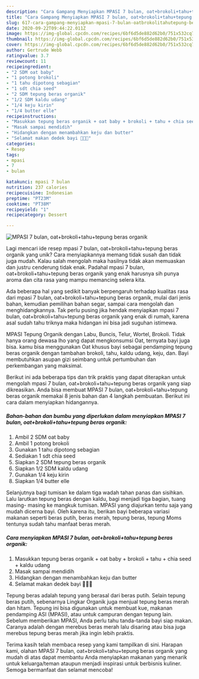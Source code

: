 ```yaml
---
description: "Cara Gampang Menyiapkan MPASI 7 bulan, oat+brokoli+tahu+tepung beras organik yang Menggugah Selera"
title: "Cara Gampang Menyiapkan MPASI 7 bulan, oat+brokoli+tahu+tepung beras organik yang Menggugah Selera"
slug: 617-cara-gampang-menyiapkan-mpasi-7-bulan-oatbrokolitahutepung-beras-organik-yang-menggugah-selera
date: 2020-09-22T09:44:22.011Z
image: https://img-global.cpcdn.com/recipes/6bf6d5de882d62b0/751x532cq70/mpasi-7-bulan-oatbrokolitahutepung-beras-organik-foto-resep-utama.jpg
thumbnail: https://img-global.cpcdn.com/recipes/6bf6d5de882d62b0/751x532cq70/mpasi-7-bulan-oatbrokolitahutepung-beras-organik-foto-resep-utama.jpg
cover: https://img-global.cpcdn.com/recipes/6bf6d5de882d62b0/751x532cq70/mpasi-7-bulan-oatbrokolitahutepung-beras-organik-foto-resep-utama.jpg
author: Gertrude Webb
ratingvalue: 3.7
reviewcount: 11
recipeingredient:
- "2 SDM oat baby"
- "1 potong brokoli"
- "1 tahu dipotong sebagian"
- "1 sdt chia seed"
- "2 SDM tepung beras organik"
- "1/2 SDM kaldu udang"
- "1/4 keju kirin"
- "1/4 butter elle"
recipeinstructions:
- "Masukkan tepung beras organik + oat baby + brokoli + tahu + chia seed + kaldu udang"
- "Masak sampai mendidih"
- "Hidangkan dengan menambahkan keju dan butter"
- "Selamat makan dedek bayi 👶🏻🥗"
categories:
- Resep
tags:
- mpasi
- 7
- bulan

katakunci: mpasi 7 bulan 
nutrition: 237 calories
recipecuisine: Indonesian
preptime: "PT23M"
cooktime: "PT38M"
recipeyield: "1"
recipecategory: Dessert

---
```



![MPASI 7 bulan, oat+brokoli+tahu+tepung beras organik](https://img-global.cpcdn.com/recipes/6bf6d5de882d62b0/751x532cq70/mpasi-7-bulan-oatbrokolitahutepung-beras-organik-foto-resep-utama.jpg)

Lagi mencari ide resep mpasi 7 bulan, oat+brokoli+tahu+tepung beras organik yang unik? Cara menyiapkannya memang tidak susah dan tidak juga mudah. Kalau salah mengolah maka hasilnya tidak akan memuaskan dan justru cenderung tidak enak. Padahal mpasi 7 bulan, oat+brokoli+tahu+tepung beras organik yang enak harusnya sih punya aroma dan cita rasa yang mampu memancing selera kita.

Ada beberapa hal yang sedikit banyak berpengaruh terhadap kualitas rasa dari mpasi 7 bulan, oat+brokoli+tahu+tepung beras organik, mulai dari jenis bahan, kemudian pemilihan bahan segar, sampai cara mengolah dan menghidangkannya. Tak perlu pusing jika hendak menyiapkan mpasi 7 bulan, oat+brokoli+tahu+tepung beras organik yang enak di rumah, karena asal sudah tahu triknya maka hidangan ini bisa jadi suguhan istimewa.

MPASI Tepung Organik dengan Labu, Buncis, Telur, Wortel, Brokoli. Tidak hanya orang dewasa lho yang dapat mengkonsumsi Oat, ternyata bayi juga bisa. kamu bisa menggunakan Oat khusus bayi sebagai pendamping tepung beras organik dengan tambahan brokoli, tahu, kaldu udang, keju, dan. Bayi membutuhkan asupan gizi seimbang untuk pertumbuhan dan perkembangan yang maksimal.


Berikut ini ada beberapa tips dan trik praktis yang dapat diterapkan untuk mengolah mpasi 7 bulan, oat+brokoli+tahu+tepung beras organik yang siap dikreasikan. Anda bisa membuat MPASI 7 bulan, oat+brokoli+tahu+tepung beras organik memakai 8 jenis bahan dan 4 langkah pembuatan. Berikut ini cara dalam menyiapkan hidangannya.

<!--inarticleads1-->

##### Bahan-bahan dan bumbu yang diperlukan dalam menyiapkan MPASI 7 bulan, oat+brokoli+tahu+tepung beras organik:

1. Ambil 2 SDM oat baby
1. Ambil 1 potong brokoli
1. Gunakan 1 tahu dipotong sebagian
1. Sediakan 1 sdt chia seed
1. Siapkan 2 SDM tepung beras organik
1. Siapkan 1/2 SDM kaldu udang
1. Gunakan 1/4 keju kirin
1. Siapkan 1/4 butter elle


Selanjutnya bagi tumisan ke dalam tiga wadah tahan panas dan sisihkan. Lalu larutkan tepung beras dengan kaldu, bagi menjadi tiga bagian, tuang masing- masing ke mangkuk tumisan. MPASI yang diajurkan tentu saja yang mudah dicerna bayi. Oleh karena itu, berikan bayi beberapa variasi makanan seperti beras putih, beras merah, tepung beras, tepung Moms tentunya sudah tahu manfaat beras merah. 

<!--inarticleads2-->

##### Cara menyiapkan MPASI 7 bulan, oat+brokoli+tahu+tepung beras organik:

1. Masukkan tepung beras organik + oat baby + brokoli + tahu + chia seed + kaldu udang
1. Masak sampai mendidih
1. Hidangkan dengan menambahkan keju dan butter
1. Selamat makan dedek bayi 👶🏻🥗


Tepung beras adalah tepung yang berasal dari beras putih. Selain tepung beras putih, sebenarnya Lingkar Organik juga menjual tepung beras merah dan hitam. Tepung ini bisa digunakan untuk membuat kue, makanan pendamping ASI (MPASI), atau untuk campuran dengan tepung lain. Sebelum memberikan MPASI, Anda perlu tahu tanda-tanda bayi siap makan. Caranya adalah dengan merebus beras merah lalu disaring atau bisa juga merebus tepung beras merah jika ingin lebih praktis. 

Terima kasih telah membaca resep yang kami tampilkan di sini. Harapan kami, olahan MPASI 7 bulan, oat+brokoli+tahu+tepung beras organik yang mudah di atas dapat membantu Anda menyiapkan makanan yang menarik untuk keluarga/teman ataupun menjadi inspirasi untuk berbisnis kuliner. Semoga bermanfaat dan selamat mencoba!
